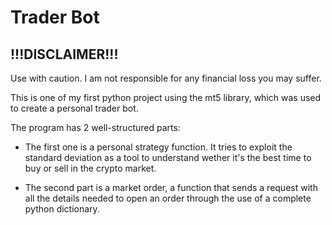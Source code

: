 # Trader Bot

## !!!DISCLAIMER!!!
Use with caution. I am not responsible for any financial loss you may suffer.

This is one of my first python project using the mt5 library, which was used to create a personal trader bot.

The program has 2 well-structured parts:

- The first one is a personal strategy function. It tries to exploit the standard deviation as a tool to understand wether it's the best time to buy or sell in the crypto market.

- The second part is a market order, a function that sends a request with all the details needed to open an order through the use of a complete python dictionary.
